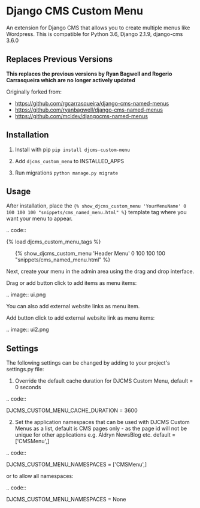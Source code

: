 Django CMS Custom Menu
======================

An extension for Django CMS that allows you to create multiple menus like Wordpress. This is compatible for Python 3.6, Django 2.1.9, django-cms 3.6.0

Replaces Previous Versions
--------------------------
**This replaces the previous versions by Ryan Bagwell and Rogerio Carrasqueira which are no longer actively updated**

Originally forked from:

- https://github.com/rgcarrasqueira/django-cms-named-menus
- https://github.com/ryanbagwell/django-cms-named-menus
- https://github.com/mcldev/djangocms-named-menus

Installation
------------

1. Install with pip ``pip install djcms-custom-menu``

2. Add ``djcms_custom_menu`` to INSTALLED_APPS

3. Run migrations ``python manage.py migrate``


Usage
-----

After installation, place the ``{% show_djcms_custom_menu 'YourMenuName' 0 100 100 100 "snippets/cms_named_menu.html" %}`` template tag where you want your menu to appear.

.. code::

  {% load djcms_custom_menu_tags %}

  <ul>
    {% show_djcms_custom_menu 'Header Menu' 0 100 100 100 "snippets/cms_named_menu.html" %}
  </ul>

Next, create your menu in the admin area using the drag and drop interface.

Drag or add button click to add items as menu items:

.. image:: ui.png


You can also add external website links as menu item.

Add button click to add external website link as menu items:

.. image:: ui2.png


Settings
--------
The following settings can be changed by adding to your project's settings.py file:

1. Override the default cache duration for DJCMS Custom Menu, default = 0 seconds

.. code::

  DJCMS_CUSTOM_MENU_CACHE_DURATION = 3600


2. Set the application namespaces that can be used with DJCMS Custom Menus as a list, default is CMS pages only - as the page id will not be unique for other applications e.g. Aldryn NewsBlog etc. default = ['CMSMenu',]

.. code::

  DJCMS_CUSTOM_MENU_NAMESPACES = ['CMSMenu',]

or to allow all namespaces:

.. code::

  DJCMS_CUSTOM_MENU_NAMESPACES = None





